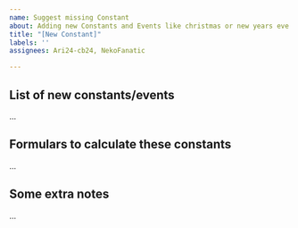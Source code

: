 ```yaml
---
name: Suggest missing Constant
about: Adding new Constants and Events like christmas or new years eve
title: "[New Constant]"
labels: ''
assignees: Ari24-cb24, NekoFanatic

---
```


## List of new constants/events
...

## Formulars to calculate these constants
...

## Some extra notes
...
